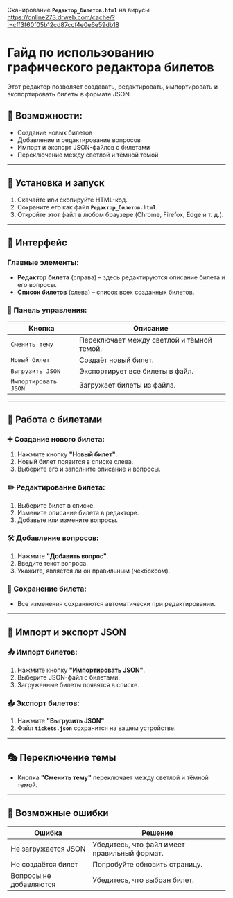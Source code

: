Сканирование **`Редактор_билетов.html`** на вирусы
https://online273.drweb.com/cache/?i=cff3f60f05b12cd87ccf4e0e6e59db18


# Гайд по использованию графического редактора билетов

Этот редактор позволяет создавать, редактировать, импортировать и экспортировать билеты в формате JSON.  

## 🚀 Возможности:
- Создание новых билетов  
- Добавление и редактирование вопросов  
- Импорт и экспорт JSON-файлов с билетами  
- Переключение между светлой и тёмной темой  

---

## 🔧 Установка и запуск  
1. Скачайте или скопируйте HTML-код.  
2. Сохраните его как файл **`Редактор_билетов.html`**.  
3. Откройте этот файл в любом браузере (Chrome, Firefox, Edge и т. д.).  

---

## 📌 Интерфейс  

### Главные элементы:
- **Редактор билета** (справа) – здесь редактируются описание билета и его вопросы.  
- **Список билетов** (слева) – список всех созданных билетов.  

### 🔲 Панель управления:
| Кнопка                 | Описание |
|------------------------|----------|
| `Сменить тему`        | Переключает между светлой и тёмной темой. |
| `Новый билет`         | Создаёт новый билет. |
| `Выгрузить JSON`      | Экспортирует все билеты в файл. |
| `Импортировать JSON`  | Загружает билеты из файла. |

---

## 🎨 Работа с билетами  

### ➕ Создание нового билета:
1. Нажмите кнопку **"Новый билет"**.  
2. Новый билет появится в списке слева.  
3. Выберите его и заполните описание и вопросы.  

### ✏️ Редактирование билета:
1. Выберите билет в списке.  
2. Измените описание билета в редакторе.  
3. Добавьте или измените вопросы.  

### 🛠 Добавление вопросов:
1. Нажмите **"Добавить вопрос"**.  
2. Введите текст вопроса.  
3. Укажите, является ли он правильным (чекбоксом).  

### 💾 Сохранение билета:
- Все изменения сохраняются автоматически при редактировании.  

---

## 📂 Импорт и экспорт JSON  

### 📥 Импорт билетов:
1. Нажмите кнопку **"Импортировать JSON"**.  
2. Выберите JSON-файл с билетами.  
3. Загруженные билеты появятся в списке.  

### 📤 Экспорт билетов:
1. Нажмите **"Выгрузить JSON"**.  
2. Файл **`tickets.json`** сохранится на вашем устройстве.  

---

## 🎭 Переключение темы  
- Кнопка **"Сменить тему"** переключает между светлой и тёмной темой.  

---

## 🛑 Возможные ошибки  
| Ошибка | Решение |
|--------|---------|
| Не загружается JSON | Убедитесь, что файл имеет правильный формат. |
| Не создаётся билет | Попробуйте обновить страницу. |
| Вопросы не добавляются | Убедитесь, что выбран билет. |